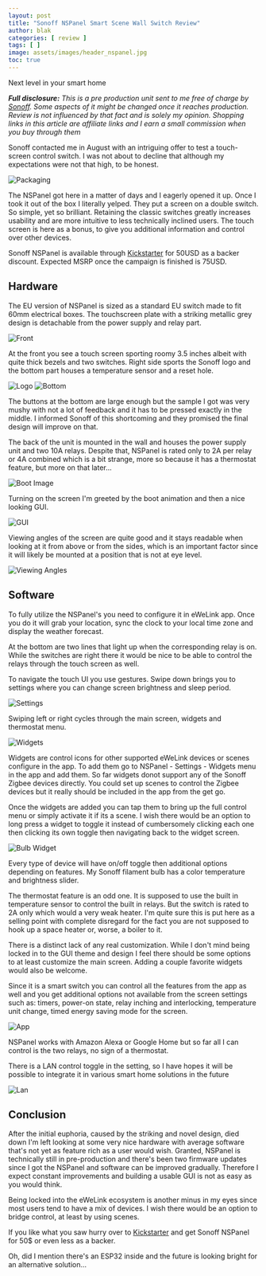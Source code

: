 ```yaml
---
layout: post
title: "Sonoff NSPanel Smart Scene Wall Switch Review"
author: blak
categories: [ review ]
tags: [ ]
image: assets/images/header_nspanel.jpg
toc: true
---
```


Next level in your smart home

_**Full disclosure:** This is a pre production unit sent to me free of charge by [Sonoff](https://www.anrdoezrs.net/links/100155210/type/dlg/https://www.itead.cc/). Some aspects of it might be changed once it reaches production. Review is not influenced by that fact and is solely my opinion. Shopping links in this article are affiliate links and I earn a small commission when you buy through them_

Sonoff contacted me in August with an intriguing offer to test a touch-screen control switch. I was not about to decline that although my expectations were not that high, to be honest.

![Packaging](/assets/images/nspanel/packaging.jpg)

The NSPanel got here in a matter of days and I eagerly opened it up. Once I took it out of the box I literally yelped. They put a screen on a double switch. So simple, yet so brilliant. Retaining the classic switches greatly increases usability and are more intuitive to less technically inclined users. The touch screen is here as a bonus, to give you additional information and control over other devices.

Sonoff NSPanel is available through [Kickstarter](https://www.kickstarter.com/projects/sonoffnspanel/sonoff-nspanel-smart-scene-wall-switch?ref=4dli2n) for 50USD as a backer discount. Expected MSRP once the campaign is finished is 75USD.

## Hardware
The EU version of NSPanel is sized as a standard EU switch made to fit 60mm electrical boxes. The touchscreen plate with a striking metallic grey design is detachable from the power supply and relay part.

![Front](/assets/images/nspanel/front.jpg)

At the front you see a touch screen sporting roomy 3.5 inches albeit with quite thick bezels and two switches. Right side sports the Sonoff logo and the bottom part houses a temperature sensor and a reset hole.

![Logo](/assets/images/nspanel/logo.jpg)
![Bottom](/assets/images/nspanel/bottom.jpg)

The buttons at the bottom are large enough but the sample I got was very mushy with not a lot of feedback and it has to be pressed exactly in the middle. I informed Sonoff of this shortcoming and they promised the final design will improve on that.

The back of the unit is mounted in the wall and houses the power supply unit and two 10A relays. Despite that, NSPanel is rated only to 2A per relay or 4A combined which is a bit strange, more so because it has a thermostat feature, but more on that later...

![Boot Image](/assets/images/nspanel/bootimg.jpg)

Turning on the screen I'm greeted by the boot animation and then a nice looking GUI.

![GUI](/assets/images/nspanel/gui.jpg)

Viewing angles of the screen are quite good and it stays readable when looking at it from above or from the sides, which is an important factor since it will likely be mounted at a position that is not at eye level.

![Viewing Angles](/assets/images/nspanel/angles.jpg)

## Software

To fully utilize the NSPanel's you need to configure it in eWeLink app. Once you do it will grab your location, sync the clock to your local time zone and display the weather forecast.

At the bottom are two lines that light up when the corresponding relay is on. While the switches are right there it would be nice to be able to control the relays through the touch screen as well.

To navigate the touch UI you use gestures. Swipe down brings you to settings where you can change screen brightness and sleep period.

![Settings](/assets/images/nspanel/settings.jpg)

Swiping left or right cycles through the main screen, widgets and thermostat menu.

![Widgets](/assets/images/nspanel/widgets.jpg)

Widgets are control icons for other supported eWeLink devices or scenes configure in the app. To add them go to NSPanel - Settings - Widgets menu in the app and add them. So far widgets donot support any of the Sonoff Zigbee devices directly. You could set up scenes to control the Zigbee devices but it really should be included in the app from the get go.

Once the widgets are added you can tap them to bring up the full control menu or simply activate it if its a scene. I wish there would be an option to long press a widget to toggle it instead of cumbersomely clicking each one then clicking its own toggle then navigating back to the widget screen.

![Bulb Widget](/assets/images/nspanel/bulb.jpg)

Every type of device will have on/off toggle then additional options depending on features. My Sonoff filament bulb has a color temperature and brightness slider.

The thermostat feature is an odd one. It is supposed to use the built in temperature sensor to control the built in relays. But the switch is rated to 2A only which would a very weak heater. I'm quite sure this is put here as a selling point with complete disregard for the fact you are not supposed to hook up a space heater or, worse, a boiler to it.

There is a distinct lack of any real customization. While I don't mind being locked in to the GUI theme and design I feel there should be some options to at least customize the main screen. Adding a couple favorite widgets would also be welcome.

Since it is a smart switch you can control all the features from the app as well and you get additional options not available from the screen settings such as: timers, power-on state, relay inching and interlocking, temperature unit change, timed energy saving mode for the screen.

![App](/assets/images/nspanel/app.jpg)

NSPanel works with Amazon Alexa or Google Home but so far all I can control is the two relays, no sign of a thermostat.

There is a LAN control toggle in the setting, so I have hopes it will be possible to integrate it in various smart home solutions in the future

![Lan](/assets/images/nspanel/lan.jpg)

## Conclusion
After the initial euphoria, caused by the striking and novel design, died down I'm left looking at some very nice hardware with average software that's not yet as feature rich as a user would wish. Granted, NSPanel is technically still in pre-production and there's been two firmware updates since I got the NSPanel and software can be improved gradually. Therefore I expect constant improvements and building a usable GUI is not as easy as you would think.

Being locked into the eWeLink ecosystem is another minus in my eyes since most users tend to have a mix of devices. I wish there would be an option to bridge control, at least by using scenes.

If you like what you saw hurry over to [Kickstarter](https://www.kickstarter.com/projects/sonoffnspanel/sonoff-nspanel-smart-scene-wall-switch?ref=4dli2n) and get Sonoff NSPanel for 50$ or even less as a backer.

Oh, did I mention there's an ESP32 inside and the future is looking bright for an alternative solution...
